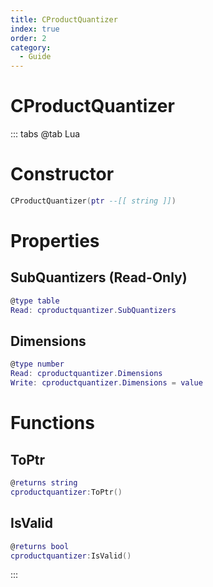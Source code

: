 ```yaml
---
title: CProductQuantizer
index: true
order: 2
category:
  - Guide
---
```


# CProductQuantizer

::: tabs
@tab Lua
# Constructor
```lua
CProductQuantizer(ptr --[[ string ]])
```
# Properties
## SubQuantizers (Read-Only)
```lua
@type table
Read: cproductquantizer.SubQuantizers
```
## Dimensions 
```lua
@type number
Read: cproductquantizer.Dimensions
Write: cproductquantizer.Dimensions = value
```
# Functions
## ToPtr
```lua
@returns string
cproductquantizer:ToPtr()
```
## IsValid
```lua
@returns bool
cproductquantizer:IsValid()
```

:::